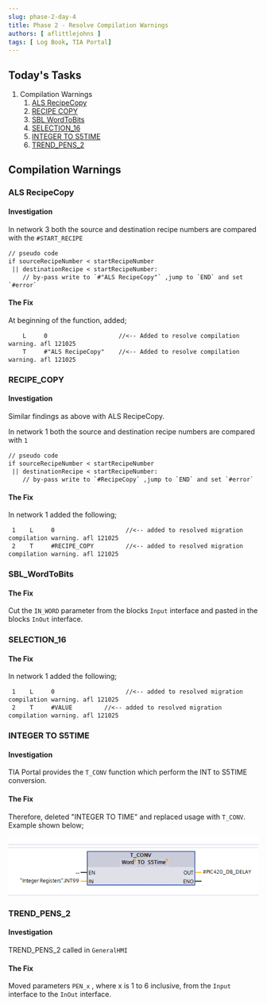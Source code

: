 ```yaml
---
slug: phase-2-day-4
title: Phase 2 - Resolve Compilation Warnings
authors: [ aflittlejohns ]
tags: [ Log Book, TIA Portal]
---
```


## Today's Tasks
1. Compilation Warnings
    1. [ALS RecipeCopy](https://github.com/pfAuto/project-uni/issues/46)
    2. [RECIPE COPY](https://github.com/pfAuto/project-uni/issues/47)
    3. [SBL WordToBits](https://github.com/pfAuto/project-uni/issues/48)
    4. [SELECTION_16](https://github.com/pfAuto/project-uni/issues/49)
   5. [INTEGER TO S5TIME](https://github.com/pfAuto/project-uni/issues/50)
   6. [TREND_PENS_2](https://github.com/pfAuto/project-uni/issues/51)


<!-- truncate -->

## Compilation Warnings

### ALS RecipeCopy
#### Investigation

In network 3 both the source and destination recipe numbers are compared with the `#START_RECIPE`
```text
// pseudo code
if sourceRecipeNumber < startRecipeNumber
 || destinationRecipe < startRecipeNumber:
    // by-pass write to `#"ALS RecipeCopy"` ,jump to `END` and set `#error`
```

#### The Fix

At beginning of the function, added;
```text
    L     0                    //<-- Added to resolve compilation warning. afl 121025
    T     #"ALS RecipeCopy"    //<-- Added to resolve compilation warning. afl 121025
```

### RECIPE_COPY

#### Investigation

Similar findings as above with ALS RecipeCopy.

In network 1 both the source and destination recipe numbers are compared with `1`
```text
// pseudo code
if sourceRecipeNumber < startRecipeNumber
 || destinationRecipe < startRecipeNumber:
    // by-pass write to `#RecipeCopy` ,jump to `END` and set `#error`
```


#### The Fix

In network 1 added the following;

```text
 1    L     0                    //<-- added to resolved migration compilation warning. afl 121025
 2    T     #RECIPE_COPY         //<-- added to resolved migration compilation warning. afl 121025
```

### SBL_WordToBits

#### The Fix
Cut the `IN_WORD` parameter from the blocks `Input` interface and pasted in the blocks `InOut` interface.

### SELECTION_16


#### The Fix
In network 1 added the following;

```text
 1    L     0                    //<-- added to resolved migration compilation warning. afl 121025
 2    T     #VALUE         //<-- added to resolved migration compilation warning. afl 121025
```

### INTEGER TO S5TIME

#### Investigation

TIA Portal provides the `T_CONV` function which perform the INT to S5TIME conversion. 

#### The Fix

Therefore, deleted "INTEGER TO TIME" and replaced usage with `T_CONV`. Example shown below;

![img.png](img.png)

### TREND_PENS_2

#### Investigation

TREND_PENS_2 called in `GeneralHMI`

#### The Fix

Moved parameters `PEN_x` , where x is 1 to 6 inclusive, from the `Input` interface to the `InOut` interface. 
